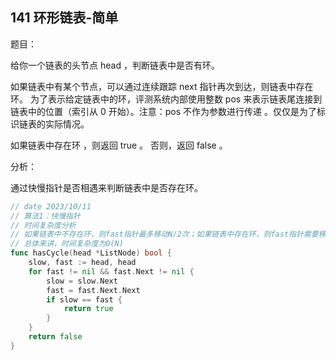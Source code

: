 ## 141 环形链表-简单

题目：

给你一个链表的头节点 head ，判断链表中是否有环。

如果链表中有某个节点，可以通过连续跟踪 next 指针再次到达，则链表中存在环。 为了表示给定链表中的环，评测系统内部使用整数 pos 来表示链表尾连接到链表中的位置（索引从 0 开始）。注意：pos 不作为参数进行传递 。仅仅是为了标识链表的实际情况。

如果链表中存在环 ，则返回 true 。 否则，返回 false 。



分析：

通过快慢指针是否相遇来判断链表中是否存在环。

```go
// date 2023/10/11
// 算法1：快慢指针
// 时间复杂度分析
// 如果链表中不存在环，则fast指针最多移动N/2次；如果链表中存在环，则fast指针需要移动M次才能与slow指针相遇，M为环的元素个数。
// 总体来讲，时间复杂度为O(N)
func hasCycle(head *ListNode) bool {
    slow, fast := head, head
    for fast != nil && fast.Next != nil {
        slow = slow.Next
        fast = fast.Next.Next
        if slow == fast {
            return true
        }
    }
    return false
}
```

